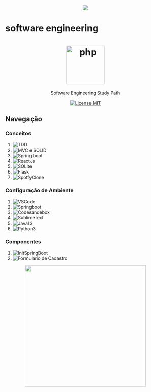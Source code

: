 <p align="center">
  <a href="https://github.com/spacexjedi/software_eng101" target="_blank">
    <img src="./img/meugif.gif">
  </a>
</p>

# software engineering

<h1 align="center"><img src="./img/logo.png" alt="php" width="120"></h1>

<p align="center">Software Engineering Study Path </p>

<p align="center">
  <a href="https://opensource.org/licenses/MIT">
    <img src="https://img.shields.io/badge/License-MIT-blue.svg" alt="License MIT">
  </a>
</p>

## Navegação

### Conceitos

1. ![TDD](https://www.coursera.org/learn/tdd-desenvolvimento-de-software-guiado-por-testes/home/welcome)  
2. ![MVC e SOLID](https://www.twitch.tv/danielhe4rt)  
3. ![Spring boot](https://www.youtube.com/channel/FreeCodeCamp)  
4. ![ReactJs](https://www.youtube.com/channel/Rocketseat)  
5. ![SQLite](https://www.twitch.tv/LiveDePython)  
6. ![Flask](https://www.twitch.tv/CodeShow)  
7. ![SpotfyClone](https://github.com/spacexjedi/Spockfy)  

### Configuração de Ambiente  

1. ![VSCode](https://code.visualstudio.com)   
2. ![Springboot]()  
3. ![Codesandebox](https://codesandbox.io/dashboard)  
4. ![SublimeText]()   
5. ![Java13]()   
6. ![Python3]()   


### Componentes

1. ![InitSpringBoot](https://github.com/spacexjedi/Spockfy)
2. ![Formulario de Cadastro](https://github.com/spacexjedi/spockfyform)





<p align="center">
  <a href="https://github.com/spacexjedi/software_eng101" target="_blank">
    <img src="./img/footer.svg" width="380">
  </a>
</p>
